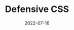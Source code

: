 ---
title: 'Defensive CSS'
link: https://defensivecss.dev
description: Practical CSS and design tips that helps in building future-proof user interfaces.
tags: [web dev]
content-type: publication
date: 2022-07-16
---